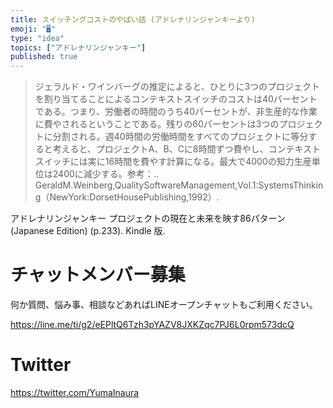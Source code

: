 ```yaml
---
title: スイッチングコストのやばい話 (アドレナリンジャンキーより)
emoji: "🖥"
type: "idea"
topics: ["アドレナリンジャンキー"]
published: true
---
```




>ジェラルド・ワインバーグの推定によると、ひとりに3つのプロジェクトを割り当てることによるコンテキストスイッチのコストは40パーセントである。つまり、労働者の時間のうち40パーセントが、非生産的な作業に費やされるということである。残りの60パーセントは3つのプロジェクトに分割される。週40時間の労働時間をすべてのプロジェクトに等分すると考えると、プロジェクトA、B、Cに8時間ずつ費やし、コンテキストスイッチには実に16時間を費やす計算になる。最大で4000の知力生産単位は2400に減少する。参考：‥GeraldM.Weinberg,QualitySoftwareManagement,Vol.1:SystemsThinking（NewYork:DorsetHousePublishing,1992）.

 アドレナリンジャンキー プロジェクトの現在と未来を映す86パターン (Japanese Edition) (p.233). Kindle 版. 

<!-- Update From Qiita API -->

# チャットメンバー募集


何か質問、悩み事、相談などあればLINEオープンチャットもご利用ください。

https://line.me/ti/g2/eEPltQ6Tzh3pYAZV8JXKZqc7PJ6L0rpm573dcQ


# Twitter

https://twitter.com/YumaInaura

<!-- Update From Qiita API -->

